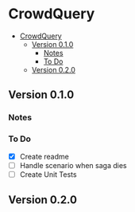 # CrowdQuery

- [CrowdQuery](#crowdquery)
  - [Version 0.1.0](#version-010)
    - [Notes](#notes)
    - [To Do](#to-do)
  - [Version 0.2.0](#version-020)

## Version 0.1.0

### Notes

### To Do
- [X] Create readme
- [ ] Handle scenario when saga dies
- [ ] Create Unit Tests

## Version 0.2.0
